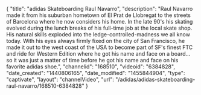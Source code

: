 {
    "title": "adidas Skateboarding Raul Navarro",
    "description": "Raul Navarro made it from his suburban hometown of El Prat de Llobregat to the streets of Barcelona where he now considers his home. In the late 90's his skating evolved during the lunch breaks of his full-time job at the local skate shop.  His natural skills exploded into the ledge-controlled-madness we all know today. With his eyes always firmly fixed on the city of San Francisco, he made it out to the west coast of the USA to become part of SF's finest FTC and ride for Western Edition where he got his name and face on a board... so it was just a matter of time before he got his name and face on his favorite adidas shoe.",
    "channelid": "168510",
    "videoid": "6384828",
    "date_created": "1440806165",
    "date_modified": "1455844904",
    "type": "captivate",
    "layout": "channelVideo",
    "url": "\/adidas\/adidas-skateboarding-raul-navarro\/168510-6384828"
}